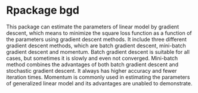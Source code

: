 # Rpackage bgd
This package can estimate the parameters of linear model by gradient descent, which means to minimize the square loss function as a function of the parameters using gradient descent methods. It include three different gradient descent methods, which are batch gradient descent, mini-batch gradient descent and momentum. 
Batch gradient descent is suitable for all cases, but sometimes it is slowly and even not converged. Mini-batch method combines the advantages of both batch gradient descent and stochastic gradient descent. It always has higher accuracy and fewer iteration times. Momentum is commonly used in estimating the parameters of generalized linear model and its advantages are unabled to demonstrate.
